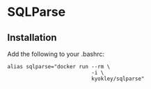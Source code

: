 # SQLParse
## Installation
Add the following to your .bashrc:
```
alias sqlparse="docker run --rm \
                           -i \
                           kyokley/sqlparse"
```
